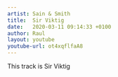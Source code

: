 ```yaml
---
artist: Sain & Smith
title:  Sir Viktig
date:   2020-03-11 09:14:33 +0100
author: Raul
layout: youtube
youtube-url: ot4xqflfaA8
---
```


This track is Sir Viktig

